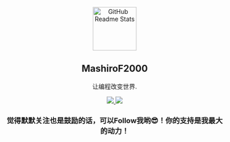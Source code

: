 <p align="center">
 <img width="100px" src="https://res.cloudinary.com/anuraghazra/image/upload/v1594908242/logo_ccswme.svg" align="center" alt="GitHub Readme Stats" />
 <h2 align="center">MashiroF2000</h2>
  <p align="center">让编程改变世界.</p>
</p>

<p align="center">
 <a href="https://github.com/Mashiro2000">
  <img src="https://github-readme-stats.vercel.app/api?username=Mashiro2000&theme=vue&show_icons=true"/>
 </a>
<a href="https://github.com/Mashiro2000">
 <img src="https://github-readme-stats.vercel.app/api/wakatime?username=Mashiro2000"/>
</a>
</p>

<p>
 <h3 align="center">觉得默默关注也是鼓励的话，可以Follow我哟😎！你的支持是我最大的动力！</h3>
</p>

<p>
    <br />
    <br />
    <br />
    <br />
    <br />
    <br />
    <br />
    <br />
    <br />
    <br />
</p>

<!--
**Mashiro2000/Mashiro2000** is a ✨ _special_ ✨ repository because its `README.md` (this file) appears on your GitHub profile.

Here are some ideas to get you started:

- 🔭 I’m currently working on ...
- 🌱 I’m currently learning ...
- 👯 I’m looking to collaborate on ...
- 🤔 I’m looking for help with ...
- 💬 Ask me about ...
- 📫 How to reach me: ...
- 😄 Pronouns: ...
- ⚡ Fun fact: ...
-->
